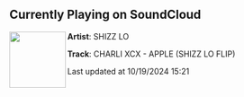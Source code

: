 ## Currently Playing on SoundCloud

[<img align="left" width="100" src="https://i1.sndcdn.com/artworks-n8odofAdXr54zTs7-zaBxyg-t500x500.jpg">](https://soundcloud.com/shizzlomusic/charli-xcx-apple-shizz-lo-flip?in=saxurn/sets/tranceylvania)

**Artist**: SHIZZ LO 

**Track**: CHARLI XCX - APPLE (SHIZZ LO FLIP)

Last updated at 10/19/2024 15:21
